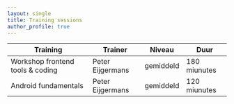 ```yaml
---
layout: single
title: Training sessions
author_profile: true
---
```


| Training | Trainer | Niveau | Duur |
|-------|--------|---------|---------|
| Workshop frontend tools & coding | Peter Eijgermans | gemiddeld | 180 miunutes
| Android fundamentals | Peter Eijgermans | gemiddeld | 120 miunutes
